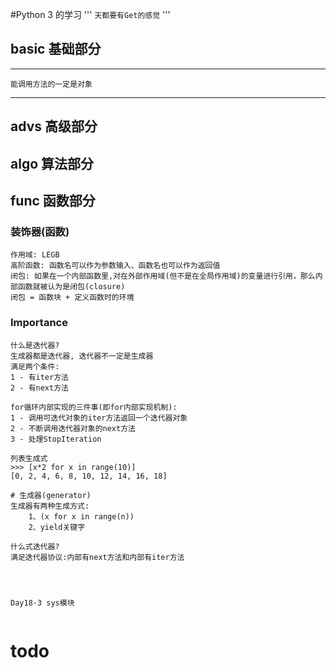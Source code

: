 #Python 3 的学习
'''
    `天都要有Get的感觉`
'''
## basic 基础部分
***
    能调用方法的一定是对象
***
## advs  高级部分
## algo  算法部分
## func  函数部分
### 装饰器(函数)
    作用域: LEGB
    高阶函数: 函数名可以作为参数输入、函数名也可以作为返回值
    闭包: 如果在一个内部函数里,对在外部作用域(但不是在全局作用域)的变量进行引用，那么内部函数就被认为是闭包(closure)
    闭包 = 函数块 + 定义函数时的环境

### Importance
```
什么是迭代器?
生成器都是迭代器, 迭代器不一定是生成器
满足两个条件: 
1 - 有iter方法
2 - 有next方法

for循环内部实现的三件事(即for内部实现机制):
1 - 调用可迭代对象的iter方法返回一个迭代器对象
2 - 不断调用迭代器对象的next方法
3 - 处理StopIteration

列表生成式
>>> [x*2 for x in range(10)]
[0, 2, 4, 6, 8, 10, 12, 14, 16, 18]

# 生成器(generator)
生成器有两种生成方式:
    1、(x for x in range(n))
    2、yield关键字
    
什么式迭代器?
满足迭代器协议:内部有next方法和内部有iter方法
    



Day18-3 sys模块


```
    
# todo
   
    
    
    
